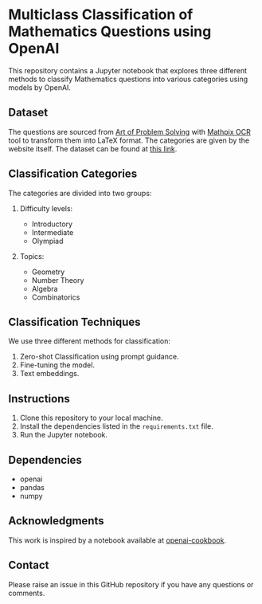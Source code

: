 # Multiclass Classification of Mathematics Questions using OpenAI

This repository contains a Jupyter notebook that explores three different methods to classify Mathematics questions into various categories using models by OpenAI. 

## Dataset

The questions are sourced from [Art of Problem Solving](https://artofproblemsolving.com/) with [Mathpix OCR](https://mathpix.com/) tool to transform them into LaTeX format. The categories are given by the website itself. The dataset can be found at [this link](https://huggingface.co/datasets/AFFFPupu/Maths_competition_questions/blob/main/AMC_questions.csv).

## Classification Categories

The categories are divided into two groups:

1. Difficulty levels: 
   - Introductory
   - Intermediate
   - Olympiad

2. Topics: 
   - Geometry
   - Number Theory
   - Algebra
   - Combinatorics

## Classification Techniques

We use three different methods for classification:

1. Zero-shot Classification using prompt guidance.
2. Fine-tuning the model.
3. Text embeddings.

## Instructions

1. Clone this repository to your local machine.
2. Install the dependencies listed in the `requirements.txt` file.
3. Run the Jupyter notebook.

## Dependencies

- openai
- pandas
- numpy

## Acknowledgments

This work is inspired by a notebook available at [openai-cookbook](https://github.com/openai/openai-cookbook/blob/main/examples/Multiclass_classification_for_questions.ipynb).

## Contact

Please raise an issue in this GitHub repository if you have any questions or comments.

